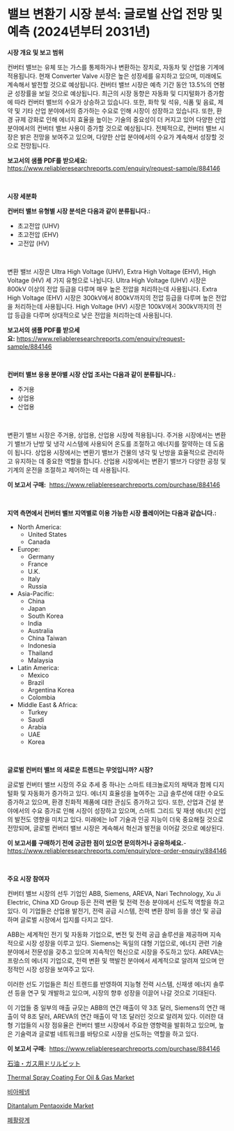 <p><h1>밸브 변환기 시장 분석: 글로벌 산업 전망 및 예측 (2024년부터 2031년)</h1></p><p><strong>시장 개요 및 보고 범위</strong></p>
<p><p>컨버터 밸브는 유체 또는 가스를 통제하거나 변환하는 장치로, 자동차 및 산업용 기계에 적용됩니다. 현재 Converter Valve 시장은 높은 성장세를 유지하고 있으며, 미래에도 계속해서 발전할 것으로 예상됩니다. 컨버터 밸브 시장은 예측 기간 동안 13.5%의 연평균 성장률을 보일 것으로 예상됩니다. 최근의 시장 동향은 자동화 및 디지털화가 증가함에 따라 컨버터 밸브의 수요가 상승하고 있습니다. 또한, 화학 및 석유, 식품 및 음료, 제약 및 기타 산업 분야에서의 증가하는 수요로 인해 시장이 성장하고 있습니다. 또한, 환경 규제 강화로 인해 에너지 효율을 높이는 기술의 중요성이 더 커지고 있어 다양한 산업 분야에서의 컨버터 밸브 사용이 증가할 것으로 예상됩니다. 전체적으로, 컨버터 밸브 시장은 밝은 전망을 보여주고 있으며, 다양한 산업 분야에서의 수요가 계속해서 성장할 것으로 전망됩니다.</p></p>
<p><strong>보고서의 샘플 PDF를 받으세요:</strong> <a href="https://www.reliableresearchreports.com/enquiry/request-sample/884146">https://www.reliableresearchreports.com/enquiry/request-sample/884146</a></p>
<p>&nbsp;</p>
<p><strong>시장 세분화</strong></p>
<p><strong>컨버터 밸브 유형별 시장 분석은 다음과 같이 분류됩니다.:</strong></p>
<p><ul><li>초고전압 (UHV)</li><li>초고전압 (EHV)</li><li>고전압 (HV)</li></ul></p>
<p>&nbsp;</p>
<p><p>변환 밸브 시장은 Ultra High Voltage (UHV), Extra High Voltage (EHV), High Voltage (HV) 세 가지 유형으로 나뉩니다. Ultra High Voltage (UHV) 시장은 800kV 이상의 전압 등급을 다루며 매우 높은 전압을 처리하는데 사용됩니다. Extra High Voltage (EHV) 시장은 300kV에서 800kV까지의 전압 등급을 다루며 높은 전압을 처리하는데 사용됩니다. High Voltage (HV) 시장은 100kV에서 300kV까지의 전압 등급을 다루며 상대적으로 낮은 전압을 처리하는데 사용됩니다.</p></p>
<p><strong>보고서의 샘플 PDF를 받으세요:</strong>&nbsp;<a href="https://www.reliableresearchreports.com/enquiry/request-sample/884146">https://www.reliableresearchreports.com/enquiry/request-sample/884146</a></p>
<p>&nbsp;</p>
<p><strong> 컨버터 밸브 응용 분야별 시장 산업 조사는 다음과 같이 분류됩니다.:</strong></p>
<p><ul><li>주거용</li><li>상업용</li><li>산업용</li></ul></p>
<p>&nbsp;</p>
<p><p>변환기 밸브 시장은 주거용, 상업용, 산업용 시장에 적용됩니다. 주거용 시장에서는 변환기 밸브가 난방 및 냉각 시스템에 사용되어 온도를 조절하고 에너지를 절약하는 데 도움이 됩니다. 상업용 시장에서는 변환기 밸브가 건물의 냉각 및 난방을 효율적으로 관리하고 유지하는 데 중요한 역할을 합니다. 산업용 시장에서는 변환기 밸브가 다양한 공정 및 기계의 운전을 조절하고 제어하는 데 사용됩니다.</p></p>
<p><strong>이 보고서 구매:</strong>&nbsp; <a href="https://www.reliableresearchreports.com/purchase/884146">https://www.reliableresearchreports.com/purchase/884146</a></p>
<p>&nbsp;</p>
<p><strong>지역 측면에서 컨버터 밸브 지역별로 이용 가능한 시장 플레이어는 다음과 같습니다.:</strong></p>
<p><ul>
    <li>
        North America:
        <ul>
            <li>United States</li>
            <li>Canada</li>
        </ul>
    </li>
    <li>
        Europe:
        <ul>
            <li>Germany</li>
            <li>France</li>
            <li>U.K.</li>
            <li>Italy</li>
            <li>Russia</li>
        </ul>
    </li>
    <li>
        Asia-Pacific:
        <ul>
            <li>China</li>
            <li>Japan</li>
            <li>South Korea</li>
            <li>India</li>
            <li>Australia</li>
            <li>China Taiwan</li>
            <li>Indonesia</li>
            <li>Thailand</li>
            <li>Malaysia</li>
        </ul>
    </li>
    <li>
        Latin America:
        <ul>
            <li>Mexico</li>
            <li>Brazil</li>
            <li>Argentina Korea</li>
            <li>Colombia</li>
        </ul>
    </li>
    <li>
        Middle East & Africa:
        <ul>
            <li>Turkey</li>
            <li>Saudi</li>
            <li>Arabia</li>
            <li>UAE</li>
            <li>Korea</li>
        </ul>
    </li>
    </ul></p>
<p>&nbsp;</p>
<p><strong>글로벌 컨버터 밸브 의 새로운 트렌드는 무엇입니까? 시장?</strong></p>
<p><p>글로벌 컨버터 밸브 시장의 주요 추세 중 하나는 스마트 테크놀로지의 채택과 함께 디지털화 및 자동화가 증가하고 있다. 에너지 효율성을 높여주는 고급 솔루션에 대한 수요도 증가하고 있으며, 환경 친화적 제품에 대한 관심도 증가하고 있다. 또한, 산업과 건설 분야에서의 수요 증가로 인해 시장이 성장하고 있으며, 스마트 그리드 및 재생 에너지 산업의 발전도 영향을 미치고 있다. 미래에는 IoT 기술과 인공 지능이 더욱 중요해질 것으로 전망되며, 글로벌 컨버터 밸브 시장은 계속해서 혁신과 발전을 이어갈 것으로 예상된다.</p></p>
<p><strong>이 보고서를 구매하기 전에 궁금한 점이 있으면 문의하거나 공유하세요.</strong>- <a href="https://www.reliableresearchreports.com/enquiry/pre-order-enquiry/884146">https://www.reliableresearchreports.com/enquiry/pre-order-enquiry/884146</a></p>
<p>&nbsp;</p>
<p><strong>주요 시장 참여자</strong></p>
<p><p>컨버터 밸브 시장의 선두 기업인 ABB, Siemens, AREVA, Nari Technology, Xu Ji Electric, China XD Group 등은 전력 변환 및 전력 전송 분야에서 선도적 역할을 하고 있다. 이 기업들은 산업용 발전기, 전력 공급 시스템, 전력 변환 장비 등을 생산 및 공급하며 글로벌 시장에서 입지를 다지고 있다.</p><p>ABB는 세계적인 전기 및 자동화 기업으로, 변전 및 전력 공급 솔루션을 제공하며 지속적으로 시장 성장을 이루고 있다. Siemens는 독일의 대형 기업으로, 에너지 관련 기술 분야에서 전문성을 갖추고 있으며 지속적인 혁신으로 시장을 주도하고 있다. AREVA는 프랑스의 에너지 기업으로, 전력 변환 및 핵발전 분야에서 세계적으로 알려져 있으며 안정적인 시장 성장을 보여주고 있다.</p><p>이러한 선도 기업들은 최신 트렌드를 반영하여 지능형 전력 시스템, 신재생 에너지 솔루션 등을 연구 및 개발하고 있으며, 시장의 향후 성장을 이끌어 나갈 것으로 기대된다.</p><p>이 기업들 중 일부의 매출 규모는 ABB의 연간 매출이 약 3조 달러, Siemens의 연간 매출이 약 8조 달러, AREVA의 연간 매출이 약 1조 달러인 것으로 알려져 있다. 이러한 대형 기업들의 시장 점유율은 컨버터 밸브 시장에서 주요한 영향력을 발휘하고 있으며, 높은 기술력과 글로벌 네트워크를 바탕으로 시장을 선도하는 역할을 하고 있다.</p></p>
<p><strong>이 보고서 구매:</strong>&nbsp;&nbsp;<a href="https://www.reliableresearchreports.com/purchase/884146">https://www.reliableresearchreports.com/purchase/884146</a></p>
<p><p><a href="https://medium.com/@cielostamm/%E7%9F%B3%E6%B2%B9%E3%81%8A%E3%82%88%E3%81%B3%E3%82%AC%E3%82%B9%E7%94%A8%E3%83%89%E3%83%AA%E3%83%AB%E3%83%93%E3%83%83%E3%83%88%E5%B8%82%E5%A0%B4%E3%81%AF-%E5%B8%82%E5%A0%B4%E3%82%B7%E3%82%A7%E3%82%A2-%E5%B8%82%E5%A0%B4%E3%83%88%E3%83%AC%E3%83%B3%E3%83%89-%E5%B8%82%E5%A0%B4%E6%88%90%E9%95%B7%E3%81%AB%E9%96%A2%E3%81%99%E3%82%8B%E6%83%85%E5%A0%B1%E3%82%92%E6%8F%90%E4%BE%9B%E3%81%97%E3%81%A6%E3%81%84%E3%81%BE%E3%81%99-cacd7fa6f1c7">石油・ガス用ドリルビット</a></p><p><a href="https://issuu.com/reportprime-2/docs/thermal-spray-coating-for-oil-gas-market-size-2030">Thermal Spray Coating For Oil & Gas Market</a></p><p><a href="https://github.com/lzrvbyqzftro57/Market-Research-Report-List-1/blob/main/32832581226.md">비아페넴</a></p><p><a href="https://github.com/peachesmcdowel1/Market-Research-Report-List-1/blob/main/ditantalum-pentaoxide-market.md">Ditantalum Pentaoxide Market</a></p><p><a href="https://medium.com/@vlcostes/quot-%EC%8A%A4%ED%94%BC%EB%A1%9C%EB%AF%B8%ED%84%B0-%EC%8B%9C%EC%9E%A5-%EC%A0%90%EC%9C%A0%EC%9C%A8-%EB%B3%80%ED%99%94-%EB%B0%8F-%EC%8B%9C%EC%9E%A5-%EC%84%B1%EC%9E%A5-%ED%8A%B8%EB%A0%8C%EB%93%9C-2024-2031-quot-acb19e28994c">폐활량계</a></p></p>
